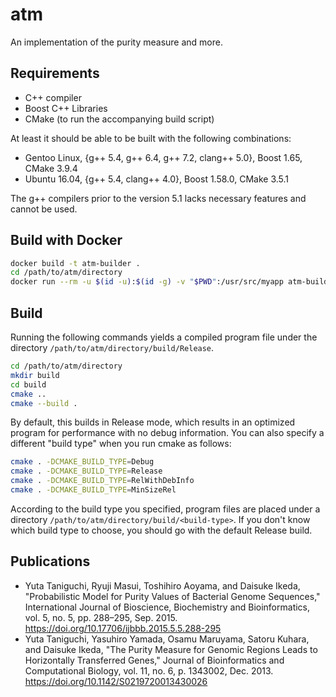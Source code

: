 # atm
An implementation of the purity measure and more.


## Requirements
- C++ compiler
- Boost C++ Libraries
- CMake (to run the accompanying build script)

At least it should be able to be built with the following combinations:
- Gentoo Linux, {g++ 5.4, g++ 6.4, g++ 7.2, clang++ 5.0}, Boost 1.65, CMake 3.9.4
- Ubuntu 16.04, {g++ 5.4, clang++ 4.0}, Boost 1.58.0, CMake 3.5.1

The g++ compilers prior to the version 5.1 lacks necessary features and cannot be used.


## Build with Docker
```sh
docker build -t atm-builder .
cd /path/to/atm/directory
docker run --rm -u $(id -u):$(id -g) -v "$PWD":/usr/src/myapp atm-builder sh -c 'rm -rf build && mkdir build && cd build && cmake .. && cmake --build .'
```


## Build
Running the following commands yields a compiled program file under the directory `/path/to/atm/directory/build/Release`.

```sh
cd /path/to/atm/directory
mkdir build
cd build
cmake ..
cmake --build .
```

By default, this builds in Release mode, which results in an optimized program for performance with no debug information.
You can also specify a different "build type" when you run cmake as follows:

```sh
cmake . -DCMAKE_BUILD_TYPE=Debug
cmake . -DCMAKE_BUILD_TYPE=Release
cmake . -DCMAKE_BUILD_TYPE=RelWithDebInfo
cmake . -DCMAKE_BUILD_TYPE=MinSizeRel
```

According to the build type you specified, program files are placed under a directory `/path/to/atm/directory/build/<build-type>`.
If you don't know which build type to choose, you should go with the default Release build.


## Publications
- Yuta Taniguchi, Ryuji Masui, Toshihiro Aoyama, and Daisuke Ikeda,
  "Probabilistic Model for Purity Values of Bacterial Genome Sequences,"
  International Journal of Bioscience, Biochemistry and Bioinformatics, vol. 5, no. 5, pp. 288–295, Sep. 2015.
  https://doi.org/10.17706/ijbbb.2015.5.5.288-295
- Yuta Taniguchi, Yasuhiro Yamada, Osamu Maruyama, Satoru Kuhara, and Daisuke Ikeda,
  "The Purity Measure for Genomic Regions Leads to Horizontally Transferred Genes,"
  Journal of Bioinformatics and Computational Biology, vol. 11, no. 6, p. 1343002, Dec. 2013.
  https://doi.org/10.1142/S0219720013430026
